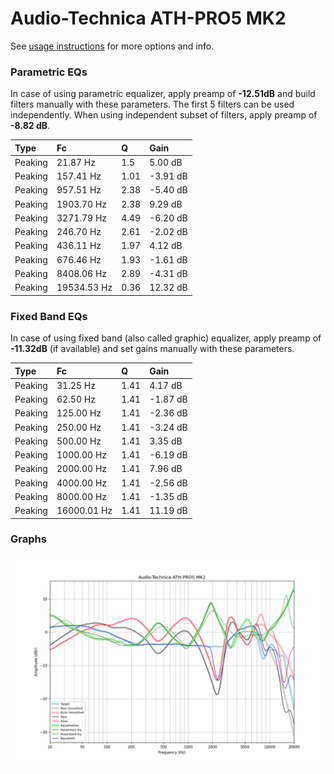 # Audio-Technica ATH-PRO5 MK2
See [usage instructions](https://github.com/jaakkopasanen/AutoEq#usage) for more options and info.

### Parametric EQs
In case of using parametric equalizer, apply preamp of **-12.51dB** and build filters manually
with these parameters. The first 5 filters can be used independently.
When using independent subset of filters, apply preamp of **-8.82 dB**.

| Type    | Fc          |    Q | Gain     |
|:--------|:------------|:-----|:---------|
| Peaking | 21.87 Hz    | 1.5  | 5.00 dB  |
| Peaking | 157.41 Hz   | 1.01 | -3.91 dB |
| Peaking | 957.51 Hz   | 2.38 | -5.40 dB |
| Peaking | 1903.70 Hz  | 2.38 | 9.29 dB  |
| Peaking | 3271.79 Hz  | 4.49 | -6.20 dB |
| Peaking | 246.70 Hz   | 2.61 | -2.02 dB |
| Peaking | 436.11 Hz   | 1.97 | 4.12 dB  |
| Peaking | 676.46 Hz   | 1.93 | -1.61 dB |
| Peaking | 8408.06 Hz  | 2.89 | -4.31 dB |
| Peaking | 19534.53 Hz | 0.36 | 12.32 dB |

### Fixed Band EQs
In case of using fixed band (also called graphic) equalizer, apply preamp of **-11.32dB**
(if available) and set gains manually with these parameters.

| Type    | Fc          |    Q | Gain     |
|:--------|:------------|:-----|:---------|
| Peaking | 31.25 Hz    | 1.41 | 4.17 dB  |
| Peaking | 62.50 Hz    | 1.41 | -1.87 dB |
| Peaking | 125.00 Hz   | 1.41 | -2.36 dB |
| Peaking | 250.00 Hz   | 1.41 | -3.24 dB |
| Peaking | 500.00 Hz   | 1.41 | 3.35 dB  |
| Peaking | 1000.00 Hz  | 1.41 | -6.19 dB |
| Peaking | 2000.00 Hz  | 1.41 | 7.96 dB  |
| Peaking | 4000.00 Hz  | 1.41 | -2.56 dB |
| Peaking | 8000.00 Hz  | 1.41 | -1.35 dB |
| Peaking | 16000.01 Hz | 1.41 | 11.19 dB |

### Graphs
![](./Audio-Technica%20ATH-PRO5%20MK2.png)